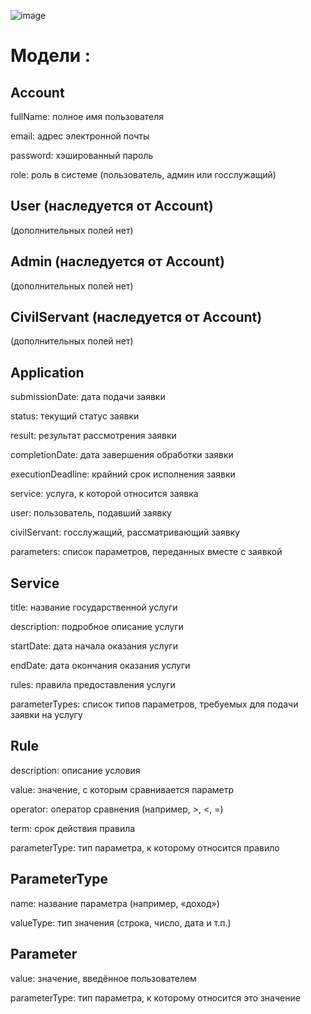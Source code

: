 ![image](https://github.com/user-attachments/assets/83168430-4d14-4103-91df-1bd8a76714a6)
# Модели :

## Account

fullName: полное имя пользователя

email: адрес электронной почты

password: хэшированный пароль

role: роль в системе (пользователь, админ или госслужащий)

##  User (наследуется от Account)
(дополнительных полей нет)

##  Admin (наследуется от Account)
(дополнительных полей нет)

##  CivilServant (наследуется от Account)
(дополнительных полей нет)

##  Application

submissionDate: дата подачи заявки

status: текущий статус заявки

result: результат рассмотрения заявки

completionDate: дата завершения обработки заявки

executionDeadline: крайний срок исполнения заявки

service: услуга, к которой относится заявка

user: пользователь, подавший заявку

civilServant: госслужащий, рассматривающий заявку

parameters: список параметров, переданных вместе с заявкой

##  Service

title: название государственной услуги

description: подробное описание услуги

startDate: дата начала оказания услуги

endDate: дата окончания оказания услуги

rules: правила предоставления услуги

parameterTypes: список типов параметров, требуемых для подачи заявки на услугу

##  Rule

description: описание условия

value: значение, с которым сравнивается параметр

operator: оператор сравнения (например, >, <, =)

term: срок действия правила

parameterType: тип параметра, к которому относится правило

##  ParameterType

name: название параметра (например, «доход»)

valueType: тип значения (строка, число, дата и т.п.)

## Parameter

value: значение, введённое пользователем

parameterType: тип параметра, к которому относится это значение

